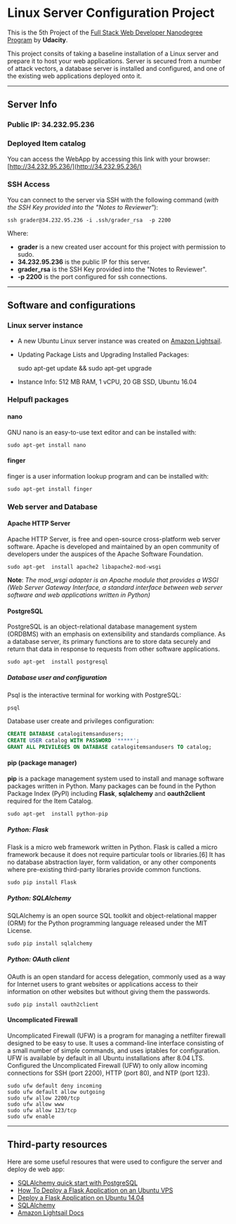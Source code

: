 # Linux Server Configuration Project

This is the 5th Project of the [Full Stack Web Developer Nanodegree Program](https://www.udacity.com/course/full-stack-web-developer-nanodegree--nd004) by **Udacity**.

This project consits of taking a baseline installation of a Linux server and prepare it to host your web applications. Server is secured from a number of attack vectors, a database server is installed and configured, and one of the existing web applications deployed onto it.


----------


## Server Info

### Public IP: **34.232.95.236**

### Deployed Item catalog
You can access the WebApp by accessing this link with your browser:
[http://34.232.95.236/](http://34.232.95.236/)

### SSH Access
You can connect to the server via SSH with the following command  (*with the SSH Key provided into the "Notes to Reviewer"*):
```shell
ssh grader@34.232.95.236 -i .ssh/grader_rsa  -p 2200
```
Where:
 - **grader** is a new created user account for this project with permission to sudo.
 - **34.232.95.236** is the public IP for this server.
 - **grader_rsa** is the SSH Key provided into the "Notes to Reviewer".
 - **-p 2200**  is the port configured for ssh connections.


----------


## Software and configurations

### Linux server instance

 - A new Ubuntu Linux server instance was created on [Amazon Lightsail](https://amazonlightsail.com/).
 - Updating Package Lists and Upgrading Installed Packages:

    sudo apt-get update && sudo apt-get upgrade

 - Instance Info: 512 MB RAM, 1 vCPU, 20 GB SSD, Ubuntu 16.04

### Helpufl packages
#### nano
GNU nano is an easy-to-use text editor and can be installed with:
```shell
sudo apt-get install nano
```
#### finger
finger is a user information lookup program and can be installed with:
```shell
sudo apt-get install finger

```
### Web server and Database
#### Apache HTTP Server
Apache HTTP Server, is free and open-source cross-platform web server software. Apache is developed and maintained by an open community of developers under the auspices of the Apache Software Foundation.
```shell
sudo apt-get  install apache2 libapache2-mod-wsgi
```
**Note**: *The mod_wsgi adapter is an Apache module that provides a WSGI (Web Server Gateway Interface, a standard interface between web server software and web applications written in Python)*
#### PostgreSQL
PostgreSQL is an object-relational database management system (ORDBMS) with an emphasis on extensibility and standards compliance. As a database server, its primary functions are to store data securely and return that data in response to requests from other software applications.
```shell
sudo apt-get  install postgresql
```
##### Database user and configuration
Psql is the interactive terminal for working with PostgreSQL:
```shell
psql
```
Database user create and privileges configuration:
```sql
CREATE DATABASE catalogitemsandusers;
CREATE USER catalog WITH PASSWORD '*****';
GRANT ALL PRIVILEGES ON DATABASE catalogitemsandusers TO catalog;
```
#### pip (package manager)
**pip** is a package management system used to install and manage software packages written in Python. Many packages can be found in the Python Package Index (PyPI) including **Flask**, **sqlalchemy** and **oauth2client** required for the Item Catalog.
```shell
sudo apt-get  install python-pip
```
##### Python: Flask
Flask is a micro web framework written in Python. Flask is called a micro framework because it does not require particular tools or libraries.[6] It has no database abstraction layer, form validation, or any other components where pre-existing third-party libraries provide common functions.
```shell
sudo pip install Flask
```
##### Python: SQLAlchemy
SQLAlchemy is an open source SQL toolkit and object-relational mapper (ORM) for the Python programming language released under the MIT License.
```shell
sudo pip install sqlalchemy
```
##### Python: OAuth client
OAuth is an open standard for access delegation, commonly used as a way for Internet users to grant websites or applications access to their information on other websites but without giving them the passwords.
```shell
sudo pip install oauth2client
```
#### Uncomplicated Firewall
Uncomplicated Firewall (UFW) is a program for managing a netfilter firewall designed to be easy to use. It uses a command-line interface consisting of a small number of simple commands, and uses iptables for configuration. UFW is available by default in all Ubuntu installations after 8.04 LTS.
Configured the Uncomplicated Firewall (UFW) to only allow incoming connections for SSH (port 2200), HTTP (port 80), and NTP (port 123).
```shell
sudo ufw default deny incoming
sudo ufw default allow outgoing
sudo ufw allow 2200/tcp
sudo ufw allow www
sudo ufw allow 123/tcp
sudo ufw enable
```


----------


## Third-party resources
Here are some useful resoures that were used to configure the server and deploy de web app:
- [SQLAlchemy quick start with PostgreSQL](https://suhas.org/sqlalchemy-tutorial/ "SQLAlchemy quick start with PostgreSQL")
- [How To Deploy a Flask Application on an Ubuntu VPS](https://www.digitalocean.com/community/tutorials/how-to-deploy-a-flask-application-on-an-ubuntu-vps "How To Deploy a Flask Application on an Ubuntu VPS")
- [Deploy a Flask Application on Ubuntu 14.04](https://devops.profitbricks.com/tutorials/deploy-a-flask-application-on-ubuntu-1404/ "Deploy a Flask Application on Ubuntu 14.04")
- [SQLAlchemy](https://www.sqlalchemy.org/ "SQLAlchemy")
- [Amazon Lightsail Docs](https://amazonlightsail.com/docs/ "Amazon Lightsail Docs")
